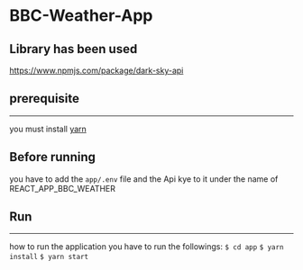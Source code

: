 # BBC-Weather-App

## Library has been used

https://www.npmjs.com/package/dark-sky-api

## prerequisite

---

you must install [yarn](https://yarnpkg.com/lang/en/docs/install)

## Before running

you have to add the `app/.env` file and the Api kye to it under the name of REACT_APP_BBC_WEATHER

## Run

---

how to run the application you have to run the followings:
`$ cd app`
`$ yarn install`
`$ yarn start`
